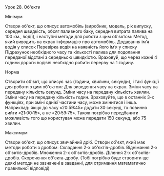 Урок 28. Об'єкти

Мінімум

Створи об'єкт, що описує автомобіль (виробник, модель, рік випуску, середня швидкість, обсяг паливного баку, середня витрата палива на 100 км., водії), і наступні методи для роботи з цим об'єктом:
Метод, який виводить на екран інформацію про автомобіль.
Додавання ім’я водія у список
Перевірка водія на наявність його ім’я у списку
Підрахунок необхідного часу та кількості палива для подолання переданої відстані з середньою швидкістю. Враховуй, що через кожні 4 години дороги водієві необхідно робити перерву на 1 годину. 

Норма

Створити об'єкт, що описує час (години, хвилини, секунди), і такі функції для роботи з цим об'єктом:
Для виведення часу на екран.
Зміни часу на передану кількість секунд.
Зміни часу на передану кількість хвилин.
Зміни часу на передану кількість годин.
Враховуйте, що в останніх 3-х функціях, при зміні однієї частини часу, може змінитися і інша. Наприклад: якщо до часу «20:59:45» додати 30 секунд, то повинно вийти «21:00:15», а не «20:59:75». Також потрібно передбачити можливість того що користувач може передати 150 секунд, або 75 хвилин.

Максимум

Створи об'єкт, що описує звичайний дріб. Створи об'єкт, який має методи роботи з дробом:
Складання 2-х об'єктів-дробів.
Віднімання 2-х об'єктів-дробів.
Множення 2-х об'єктів-дробів.
Ділення 2-х об'єктів-дробів.
Скорочення об'єкта-дробу.
(Тобі потрібно буде створити ще деякі методи не зазначені в завданні, для отримання математично правильної відповіді)